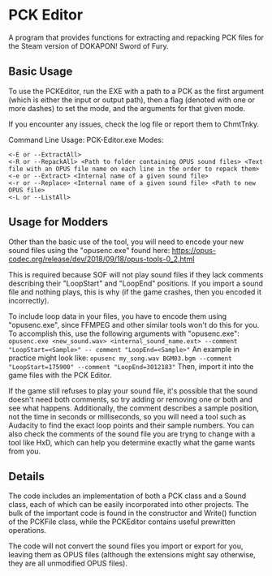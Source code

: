 # PCK Editor
 A program that provides functions for extracting and repacking PCK files for the Steam version of DOKAPON! Sword of Fury.

## Basic Usage
To use the PCKEditor, run the EXE with a path to a PCK as the first argument (which is either the input or output path), then a flag (denoted with one or more dashes) to set the mode, and the arguments for that given mode.

If you encounter any issues, check the log file or report them to ChmtTnky.

Command Line Usage:
PCK-Editor.exe <Path to PCK File> <Mode> <Options>
Modes:
```
<-E or --ExtractAll>
<-R or --RepackAll> <Path to folder containing OPUS sound files> <Text file with an OPUS file name on each line in the order to repack them>
<-e or --Extract> <Internal name of a given sound file>
<-r or --Replace> <Internal name of a given sound file> <Path to new OPUS file>
<-L or --ListAll>
```

## Usage for Modders
Other than the basic use of the tool, you will need to encode your new sound files using the "opusenc.exe" found here: https://opus-codec.org/release/dev/2018/09/18/opus-tools-0_2.html

This is required because SOF will not play sound files if they lack comments describing their "LoopStart" and "LoopEnd" positions. If you import a sound file and nothing plays, this is why (if the game crashes, then you encoded it incorrectly).

To include loop data in your files, you have to encode them using "opusenc.exe", since FFMPEG and other similar tools won't do this for you. To accomplish this, use the following arguments with "opusenc.exe":
`opusenc.exe <new_sound.wav> <internal_sound_name.ext> --comment "LoopStart=<Sample>" -- comment "LoopEnd=<Sample>"`
An example in practice might look like:
`opusenc my_song.wav BGM03.bgm --comment "LoopStart=175900" --comment "LoopEnd=3012183"`
Then, import it into the game files with the PCK Editor.

If the game still refuses to play your sound file, it's possible that the sound doesn't need both comments, so try adding or removing one or both and see what happens. Additionally, the comment describes a sample position, not the time in seconds or milliseconds, so you will need a tool such as Audacity to find the exact loop points and their sample numbers. You can also check the comments of the sound file you are tryng to change with a tool like HxD, which can help you determine exactly what the game wants from you.

## Details
The code includes an implementation of both a PCK class and a Sound class, each of which can be easily incorporated into other projects. The bulk of the important code is found in the constructor and Write() function of the PCKFile class, while the PCKEditor contains useful prewritten operations.

The code will not convert the sound files you import or export for you, leaving them as OPUS files (although the extensions might say otherwise, they are all unmodified OPUS files).
